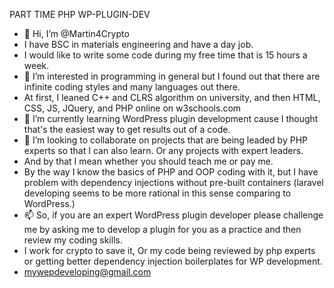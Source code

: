 PART TIME PHP WP-PLUGIN-DEV
- 👋 Hi, I’m @Martin4Crypto
- I have BSC in materials engineering and have a day job.
- I would like to write some code during my free time that is 15 hours a week.
- 👀 I’m interested in programming in general but I found out that there are infinite coding styles and many languages out there.
- At first, I leaned C++ and CLRS algorithm on university, and then HTML, CSS, JS, JQuery, and PHP online on w3schools.com 
- 🌱 I’m currently learning WordPress plugin development cause I thought that's the easiest way to get results out of a code.   
- 💞️ I’m looking to collaborate on projects that are being leaded by PHP experts so that I can also learn. Or any projects with expert leaders.
- And by that I mean whether you should teach me or pay me. 
- By the way I know the basics of PHP and OOP coding with it, but I have problem with dependency injections without pre-built containers (laravel developing seems to be more rational in this sense comparing to WordPress.)
- 📫 So, if you are an expert WordPress plugin developer please challenge me by asking me to develop a plugin for you as a practice and then review my coding skills.
-  I work for crypto to save it, Or my code being reviewed by php experts or getting better dependency injection boilerplates for WP development.
-  mywepdeveloping@gmail.com
<!---
Martin4Crypto/Martin4Crypto is a ✨ special ✨ repository because its `README.md` (this file) appears on your GitHub profile.
You can click the Preview link to take a look at your changes.
--->
